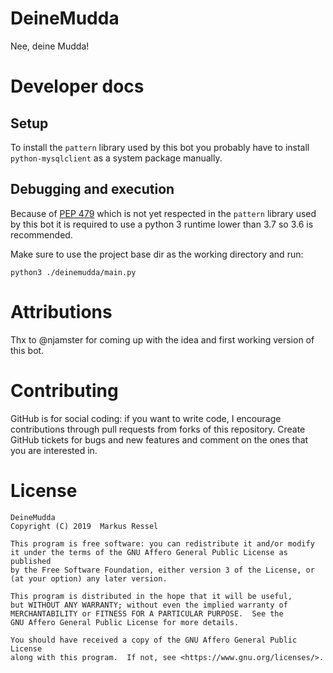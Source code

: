 # DeineMudda

Nee, deine Mudda!

# Developer docs

## Setup

To install the `pattern` library used by this bot you probably have to 
install `python-mysqlclient` as a system package manually.

## Debugging and execution

Because of [PEP 479](https://www.python.org/dev/peps/pep-0479/) which is
not yet respected in the `pattern` library used by this bot
it is required to use a python 3 runtime lower than 3.7 so 3.6 is 
recommended.

Make sure to use the project base dir as the working directory and run: 
```
python3 ./deinemudda/main.py
```

# Attributions

Thx to @njamster for coming up with the idea and first working version
of this bot.

# Contributing

GitHub is for social coding: if you want to write code, I encourage contributions through pull requests from forks
of this repository. Create GitHub tickets for bugs and new features and comment on the ones that you are interested in.

# License
```text
DeineMudda
Copyright (C) 2019  Markus Ressel

This program is free software: you can redistribute it and/or modify
it under the terms of the GNU Affero General Public License as published
by the Free Software Foundation, either version 3 of the License, or
(at your option) any later version.

This program is distributed in the hope that it will be useful,
but WITHOUT ANY WARRANTY; without even the implied warranty of
MERCHANTABILITY or FITNESS FOR A PARTICULAR PURPOSE.  See the
GNU Affero General Public License for more details.

You should have received a copy of the GNU Affero General Public License
along with this program.  If not, see <https://www.gnu.org/licenses/>.
```